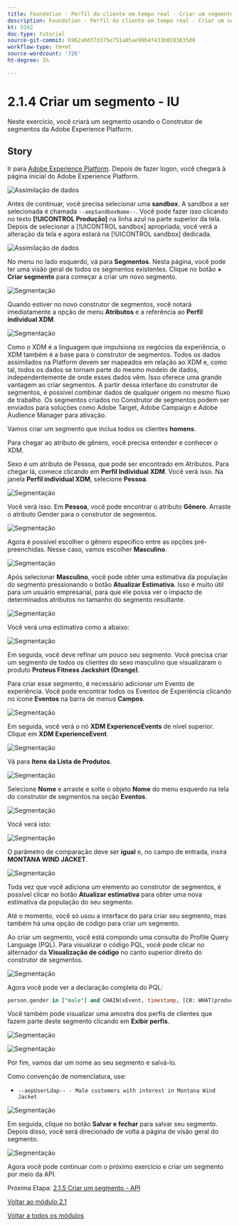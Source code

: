 ```yaml
---
title: Foundation - Perfil do cliente em tempo real - Criar um segmento - Interface do usuário
description: Foundation - Perfil do cliente em tempo real - Criar um segmento - Interface do usuário
kt: 5342
doc-type: tutorial
source-git-commit: 6962a0d37d375e751a05ae99b4f433b0283835d0
workflow-type: tm+mt
source-wordcount: '726'
ht-degree: 3%

---
```


# 2.1.4 Criar um segmento - IU

Neste exercício, você criará um segmento usando o Construtor de segmentos da Adobe Experience Platform.

## Story

Ir para [Adobe Experience Platform](https://experience.adobe.com/platform). Depois de fazer logon, você chegará à página inicial do Adobe Experience Platform.

![Assimilação de dados](./../../../modules/datacollection/module1.2/images/home.png)

Antes de continuar, você precisa selecionar uma **sandbox**. A sandbox a ser selecionada é chamada ``--aepSandboxName--``. Você pode fazer isso clicando no texto **[!UICONTROL Produção]** na linha azul na parte superior da tela. Depois de selecionar a [!UICONTROL sandbox] apropriada, você verá a alteração da tela e agora estará na [!UICONTROL sandbox] dedicada.

![Assimilação de dados](./../../../modules/datacollection/module1.2/images/sb1.png)

No menu no lado esquerdo, vá para **Segmentos**. Nesta página, você pode ter uma visão geral de todos os segmentos existentes. Clique no botão **+ Criar segmento** para começar a criar um novo segmento.

![Segmentação](./images/menuseg.png)

Quando estiver no novo construtor de segmentos, você notará imediatamente a opção de menu **Atributos** e a referência ao **Perfil individual XDM**.

![Segmentação](./images/segmentationui.png)

Como o XDM é a linguagem que impulsiona os negócios da experiência, o XDM também é a base para o construtor de segmentos. Todos os dados assimilados na Platform devem ser mapeados em relação ao XDM e, como tal, todos os dados se tornam parte do mesmo modelo de dados, independentemente de onde esses dados vêm. Isso oferece uma grande vantagem ao criar segmentos. A partir dessa interface do construtor de segmentos, é possível combinar dados de qualquer origem no mesmo fluxo de trabalho. Os segmentos criados no Construtor de segmentos podem ser enviados para soluções como Adobe Target, Adobe Campaign e Adobe Audience Manager para ativação.

Vamos criar um segmento que inclua todos os clientes **homens**.

Para chegar ao atributo de gênero, você precisa entender e conhecer o XDM.

Sexo é um atributo de Pessoa, que pode ser encontrado em Atributos. Para chegar lá, comece clicando em **Perfil Individual XDM**. Você verá isso. Na janela **Perfil individual XDM**, selecione **Pessoa**.

![Segmentação](./images/person.png)

Você verá isso. Em **Pessoa**, você pode encontrar o atributo **Gênero**. Arraste o atributo Gender para o construtor de segmentos.

![Segmentação](./images/gender.png)

Agora é possível escolher o gênero específico entre as opções pré-preenchidas. Nesse caso, vamos escolher **Masculino**.

![Segmentação](./images/genderselection.png)

Após selecionar **Masculino**, você pode obter uma estimativa da população do segmento pressionando o botão **Atualizar Estimativa**. Isso é muito útil para um usuário empresarial, para que ele possa ver o impacto de determinados atributos no tamanho do segmento resultante.

![Segmentação](./images/segmentpreview.png)

Você verá uma estimativa como a abaixo:

![Segmentação](./images/segmentpreviewest.png)

Em seguida, você deve refinar um pouco seu segmento. Você precisa criar um segmento de todos os clientes do sexo masculino que visualizaram o produto **Proteus Fitness Jackshirt (Orange)**.

Para criar esse segmento, é necessário adicionar um Evento de experiência. Você pode encontrar todos os Eventos de Experiência clicando no ícone **Eventos** na barra de menus **Campos**.

![Segmentação](./images/findee.png)

Em seguida, você verá o nó **XDM ExperienceEvents** de nível superior. Clique em **XDM ExperienceEvent**.

![Segmentação](./images/see.png)

Vá para **Itens da Lista de Produtos**.

![Segmentação](./images/plitems.png)

Selecione **Nome** e arraste e solte o objeto **Nome** do menu esquerdo na tela do construtor de segmentos na seção **Eventos**.

![Segmentação](./images/eeweb.png)

Você verá isto:

![Segmentação](./images/eewebpdtlname.png)

O parâmetro de comparação deve ser **igual** e, no campo de entrada, insira **MONTANA WIND JACKET**.

![Segmentação](./images/pv.png)

Toda vez que você adiciona um elemento ao construtor de segmentos, é possível clicar no botão **Atualizar estimativa** para obter uma nova estimativa da população do seu segmento.

Até o momento, você só usou a interface do para criar seu segmento, mas também há uma opção de código para criar um segmento.

Ao criar um segmento, você está compondo uma consulta do Profile Query Language (PQL). Para visualizar o código PQL, você pode clicar no alternador da **Visualização de código** no canto superior direito do construtor de segmentos.

![Segmentação](./images/codeview.png)

Agora você pode ver a declaração completa do PQL:

```sql
person.gender in ["male"] and CHAIN(xEvent, timestamp, [C0: WHAT(productListItems.exists(name.equals("MONTANA WIND JACKET", false)))])
```

Você também pode visualizar uma amostra dos perfis de clientes que fazem parte deste segmento clicando em **Exibir perfis**.

![Segmentação](./images/previewprofiles.png)

![Segmentação](./images/previewprofilesdtl.png)

Por fim, vamos dar um nome ao seu segmento e salvá-lo.

Como convenção de nomenclatura, use:

- `--aepUserLdap-- - Male customers with interest in Montana Wind Jacket`

![Segmentação](./images/segmentname.png)

Em seguida, clique no botão **Salvar e fechar** para salvar seu segmento. Depois disso, você será direcionado de volta à página de visão geral do segmento.

![Segmentação](./images/savedsegment.png)

Agora você pode continuar com o próximo exercício e criar um segmento por meio da API.

Próxima Etapa: [2.1.5 Criar um segmento - API](./ex5.md)

[Voltar ao módulo 2.1](./real-time-customer-profile.md)

[Voltar a todos os módulos](../../../overview.md)
